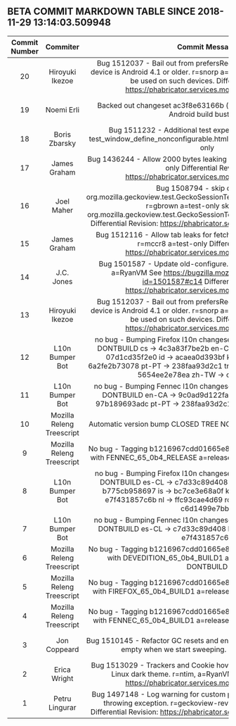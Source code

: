 ## BETA COMMIT MARKDOWN TABLE SINCE 2018-11-29 13:14:03.509948

| Commit Number | Commiter | Commit Message | Commit Url | Date | 
|:---:|:----:|:----------------------------------:|:------:|:----:| 
|20|Hiroyuki Ikezoe |Bug 1512037 - Bail out from prefersReducedMotion() if the target device is Android 4.1 or older. r=snorp a=jcristau  Settings.Global can't be used on such devices.  Differential Revision: https://phabricator.services.mozilla.com/D14226|[URL](https://hg.mozilla.org/releases/mozilla-beta/pushloghtml?changeset=022e5d97749f)|2018-12-11 23:38:26
|19|Noemi Erli |Backed out changeset ac3f8e63166b (bug 1512037) for causing Android build bustages|[URL](https://hg.mozilla.org/releases/mozilla-beta/pushloghtml?changeset=b0e263db0edf)|2018-12-12 19:12:55
|18|Boris Zbarsky |Bug 1511232 - Additional test expectation adjustments for test_window_define_nonconfigurable.html for non-Trunk trees. a=test-only|[URL](https://hg.mozilla.org/releases/mozilla-beta/pushloghtml?changeset=a13db67049a2)|2018-12-12 18:53:13
|17|James Graham |Bug 1436244 - Allow 2000 bytes leaking on wpt mac, r=mccr8 a=test-only  Differential Revision: https://phabricator.services.mozilla.com/D14080|[URL](https://hg.mozilla.org/releases/mozilla-beta/pushloghtml?changeset=9b0e6c52f470)|2018-12-11 14:47:00
|16|Joel Maher |Bug 1508794 - skip on debug org.mozilla.geckoview.test.GeckoSessionTestRuleTest.waitForChromeJS. r=gbrown a=test-only  skip on debug org.mozilla.geckoview.test.GeckoSessionTestRuleTest.waitForChromeJS  Differential Revision: https://phabricator.services.mozilla.com/D14190|[URL](https://hg.mozilla.org/releases/mozilla-beta/pushloghtml?changeset=7fb6548db01e)|2018-12-11 20:47:40
|15|James Graham |Bug 1512116 - Allow tab leaks for fetch and service-worker tests, r=mccr8 a=test-only  Differential Revision: https://phabricator.services.mozilla.com/D14081|[URL](https://hg.mozilla.org/releases/mozilla-beta/pushloghtml?changeset=d9b037ad82a5)|2018-12-11 14:46:32
|14|J.C. Jones |Bug 1501587 - Update old-configure.in for NSS 3.41 r=RyanVM a=RyanVM  See https://bugzilla.mozilla.org/show_bug.cgi?id=1501587#c14  Differential Revision: https://phabricator.services.mozilla.com/D14113|[URL](https://hg.mozilla.org/releases/mozilla-beta/pushloghtml?changeset=468d6e8418c7)|2018-12-12 15:00:59
|13|Hiroyuki Ikezoe |Bug 1512037 - Bail out from prefersReducedMotion() if the target device is Android 4.1 or older. r=snorp a=jcristau  Settings.Global can't be used on such devices.  Differential Revision: https://phabricator.services.mozilla.com/D14226|[URL](https://hg.mozilla.org/releases/mozilla-beta/pushloghtml?changeset=ac3f8e63166b)|2018-12-11 23:38:26
|12|L10n Bumper Bot |no bug - Bumping Firefox l10n changesets r=release a=l10n-bump DONTBUILD  cs -> 4c3a83f7be2b en-CA -> 9c0ad9d122fa hsb -> 07d1cd35f2e0 id -> acaea0d393bf ka -> 9cefac8fe5de nl -> 6a2fe2b73078 pt-PT -> 238faa93d2c1 tr -> 4eb7299e3c43 zh-CN -> 5654ee2e78ea zh-TW -> c47fc5b0a581|[URL](https://hg.mozilla.org/releases/mozilla-beta/pushloghtml?changeset=7d2f238b93e5)|2018-12-12 16:01:06
|11|L10n Bumper Bot |no bug - Bumping Fennec l10n changesets r=release a=l10n-bump DONTBUILD  en-CA -> 9c0ad9d122fa ka -> 9cefac8fe5de nl -> 97b189693adc pt-PT -> 238faa93d2c1 zh-TW -> c47fc5b0a581|[URL](https://hg.mozilla.org/releases/mozilla-beta/pushloghtml?changeset=0c36c4670171)|2018-12-12 16:01:00
|10|Mozilla Releng Treescript |Automatic version bump CLOSED TREE NO BUG a=release DONTBUILD|[URL](https://hg.mozilla.org/releases/mozilla-beta/pushloghtml?changeset=339f10399c1b)|2018-12-12 15:32:41
|9|Mozilla Releng Treescript |No bug - Tagging b1216967cdd01665e807bea431a7b18d9ac169e2 with FENNEC_65_0b4_RELEASE a=release CLOSED TREE DONTBUILD|[URL](https://hg.mozilla.org/releases/mozilla-beta/pushloghtml?changeset=c3e8ef148827)|2018-12-12 15:32:37
|8|L10n Bumper Bot |no bug - Bumping Firefox l10n changesets r=release a=l10n-bump DONTBUILD  es-CL -> c7d33c89d408 fr -> 4f301049217d gl -> b775cb958697 is -> bc7ce3e68a0f ka -> df0a8ce5a8c0 ko -> e7f431857c6b nl -> ffc93cae4d69 ro -> 847ab6d4ff72 sk -> c6d1499e7bb6|[URL](https://hg.mozilla.org/releases/mozilla-beta/pushloghtml?changeset=a1e525f99ae3)|2018-12-12 09:00:22
|7|L10n Bumper Bot |no bug - Bumping Fennec l10n changesets r=release a=l10n-bump DONTBUILD  es-CL -> c7d33c89d408 ka -> 113e97bef401 ko -> e7f431857c6b|[URL](https://hg.mozilla.org/releases/mozilla-beta/pushloghtml?changeset=534e5e02e7a4)|2018-12-12 09:00:16
|6|Mozilla Releng Treescript |No bug - Tagging b1216967cdd01665e807bea431a7b18d9ac169e2 with DEVEDITION_65_0b4_BUILD1 a=release CLOSED TREE DONTBUILD|[URL](https://hg.mozilla.org/releases/mozilla-beta/pushloghtml?changeset=2b341651fc79)|2018-12-12 01:03:13
|5|Mozilla Releng Treescript |No bug - Tagging b1216967cdd01665e807bea431a7b18d9ac169e2 with FIREFOX_65_0b4_BUILD1 a=release CLOSED TREE DONTBUILD|[URL](https://hg.mozilla.org/releases/mozilla-beta/pushloghtml?changeset=e908d45a8abf)|2018-12-12 00:59:04
|4|Mozilla Releng Treescript |No bug - Tagging b1216967cdd01665e807bea431a7b18d9ac169e2 with FENNEC_65_0b4_BUILD1 a=release CLOSED TREE DONTBUILD|[URL](https://hg.mozilla.org/releases/mozilla-beta/pushloghtml?changeset=be9114cafd5d)|2018-12-12 00:14:57
|3|Jon Coppeard |Bug 1510145 - Refactor GC resets and ensure the store buffer is always empty when we start sweeping. r=pbone, a=dveditz|[URL](https://hg.mozilla.org/releases/mozilla-beta/pushloghtml?changeset=b1216967cdd0)|2018-12-03 22:17:34
|2|Erica Wright |Bug 1513029 - Trackers and Cookie hover state colours are visible in Linux dark theme. r=ntim, a=RyanVM  Differential Revision: https://phabricator.services.mozilla.com/D14100|[URL](https://hg.mozilla.org/releases/mozilla-beta/pushloghtml?changeset=100268636829)|2018-12-11 16:36:29
|1|Petru Lingurar |Bug 1497148 - Log warning for custom profile with null dir and avoid throwing exception. r=geckoview-reviewers,snorp, a=RyanVM  Differential Revision: https://phabricator.services.mozilla.com/D13969|[URL](https://hg.mozilla.org/releases/mozilla-beta/pushloghtml?changeset=7fe309a250d8)|2018-12-11 17:56:11


